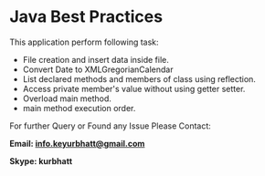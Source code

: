 # Java Best Practices

This application perform following task:
  - File creation and insert data inside file.
  - Convert Date to XMLGregorianCalendar
  - List declared methods and members of class using reflection.
  - Access private member's value without using getter setter.
  - Overload main method.
  - main method execution order.

For further Query or Found any Issue Please Contact:

**Email: info.keyurbhatt@gmail.com**

**Skype: kurbhatt**


